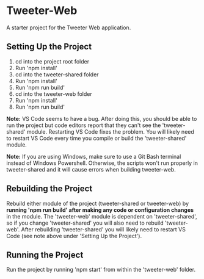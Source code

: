 # Tweeter-Web

A starter project for the Tweeter Web application.

## Setting Up the Project

1. cd into the project root folder
1. Run 'npm install'
1. cd into the tweeter-shared folder
1. Run 'npm install'
1. Run 'npm run build'
1. cd into the tweeter-web folder
1. Run 'npm install'
1. Run 'npm run build'

**Note:** VS Code seems to have a bug. After doing this, you should be able to run the project but code editors report that they can't see the 'tweeter-shared' module. Restarting VS Code fixes the problem. You will likely need to restart VS Code every time you compile or build the 'tweeter-shared' module.

**Note:** If you are using Windows, make sure to use a Git Bash terminal instead of Windows Powershell. Otherwise, the scripts won't run properly in tweeter-shared and it will cause errors when building tweeter-web.

## Rebuilding the Project

Rebuild either module of the project (tweeter-shared or tweeter-web) by **running 'npm run build' after making any code or configuration changes** in the module. The 'tweeter-web' module is dependent on 'tweeter-shared', so if you change 'tweeter-shared' you will also need to rebuild 'tweeter-web'. After rebuilding 'tweeter-shared' you will likely need to restart VS Code (see note above under 'Setting Up the Project').

## Running the Project

Run the project by running 'npm start' from within the 'tweeter-web' folder.
